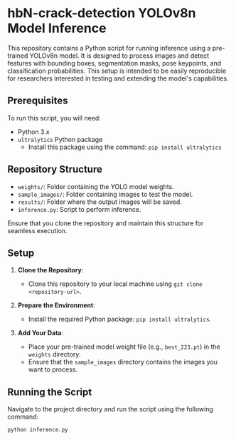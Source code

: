 # hbN-crack-detection YOLOv8n Model Inference

This repository contains a Python script for running inference using a pre-trained YOLOv8n model. It is designed to process images and detect features with bounding boxes, segmentation masks, pose keypoints, and classification probabilities. This setup is intended to be easily reproducible for researchers interested in testing and extending the model's capabilities.

## Prerequisites

To run this script, you will need:
- Python 3.x
- `ultralytics` Python package
  - Install this package using the command: `pip install ultralytics`

## Repository Structure

- `weights/`: Folder containing the YOLO model weights.
- `sample_images/`: Folder containing images to test the model.
- `results/`: Folder where the output images will be saved.
- `inference.py`: Script to perform inference.

Ensure that you clone the repository and maintain this structure for seamless execution.

## Setup

1. **Clone the Repository**:
   - Clone this repository to your local machine using `git clone <repository-url>`.

2. **Prepare the Environment**:
   - Install the required Python package: `pip install ultralytics`.

3. **Add Your Data**:
   - Place your pre-trained model weight file (e.g., `best_223.pt`) in the `weights` directory.
   - Ensure that the `sample_images` directory contains the images you want to process.

## Running the Script

Navigate to the project directory and run the script using the following command:

```bash
python inference.py
